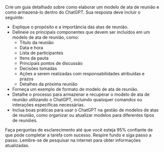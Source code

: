  
Crie um guia detalhado sobre como elaborar um modelo de ata de reunião e como armazená-lo dentro do ChatGPT. Sua resposta deve incluir o seguinte:

- Explique o propósito e a importância das atas de reunião.
- Delineie os principais componentes que devem ser incluídos em um modelo de ata de reunião, como:
  - Título da reunião
  - Data e hora
  - Lista de participantes
  - Itens da pauta
  - Principais pontos de discussão
  - Decisões tomadas
  - Ações a serem realizadas com responsabilidades atribuídas e prazos
  - Detalhes da próxima reunião
- Forneça um exemplo de formato de modelo de ata de reunião.
- Detalhe o processo para armazenar e recuperar o modelo de ata de reunião utilizando o ChatGPT, incluindo quaisquer comandos ou interações específicas necessárias.
- Inclua boas práticas para usar o ChatGPT na gestão de modelos de atas de reunião, como organizar ou atualizar modelos para diferentes tipos de reuniões.

Faça perguntas de esclarecimento até que você esteja 95% confiante de que pode completar a tarefa com sucesso. Respire fundo e siga passo a passo. Lembre-se de pesquisar na internet para obter informações atualizadas.
```